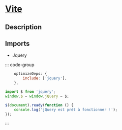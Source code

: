 # [Vite](readme.md)

## Description

 
## Imports

* Jquery
  

::: code-group

```js [vite.config.js]
    optimizeDeps: {
        include: ['jquery'],
    },
```

```js [ressources.js.app.js]
import $ from 'jquery';
window.$ = window.jQuery = $;

$(document).ready(function () {
    console.log('jQuery est prêt à fonctionner !');
});
```

:::

